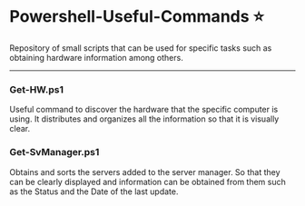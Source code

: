 # Powershell-Useful-Commands ⭐
Repository of small scripts that can be used for specific tasks such as obtaining hardware information among others.

---
### Get-HW.ps1
Useful command to discover the hardware that the specific computer is using.
It distributes and organizes all the information so that it is visually clear.

### Get-SvManager.ps1
Obtains and sorts the servers added to the server manager.
So that they can be clearly displayed and information can be obtained from them such as the Status and the Date of the last update.
